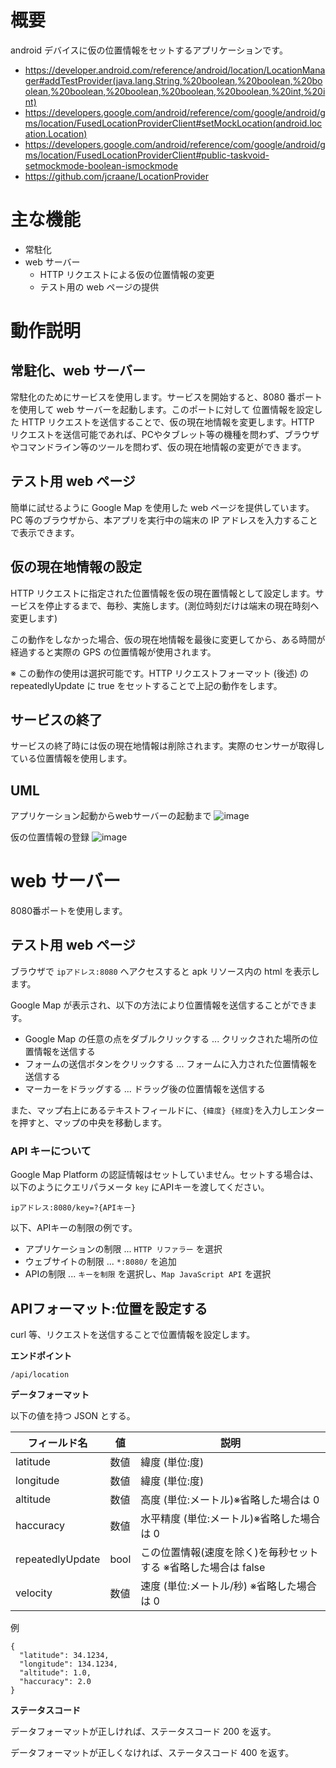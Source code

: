 

# 概要

android デバイスに仮の位置情報をセットするアプリケーションです。

* https://developer.android.com/reference/android/location/LocationManager#addTestProvider(java.lang.String,%20boolean,%20boolean,%20boolean,%20boolean,%20boolean,%20boolean,%20boolean,%20int,%20int)
* https://developers.google.com/android/reference/com/google/android/gms/location/FusedLocationProviderClient#setMockLocation(android.location.Location)
* https://developers.google.com/android/reference/com/google/android/gms/location/FusedLocationProviderClient#public-taskvoid-setmockmode-boolean-ismockmode
* https://github.com/jcraane/LocationProvider



# 主な機能

* 常駐化
* web サーバー
  * HTTP リクエストによる仮の位置情報の変更
  * テスト用の web ページの提供


# 動作説明

## 常駐化、web サーバー
常駐化のためにサービスを使用します。サービスを開始すると、8080 番ポートを使用して web サーバーを起動します。このポートに対して 位置情報を設定した HTTP リクエストを送信することで、仮の現在地情報を変更します。HTTP リクエストを送信可能であれば、PCやタブレット等の機種を問わず、ブラウザやコマンドライン等のツールを問わず、仮の現在地情報の変更ができます。

## テスト用 web ページ
簡単に試せるように Google Map を使用した web ページを提供しています。PC 等のブラウザから、本アプリを実行中の端末の IP アドレスを入力することで表示できます。


## 仮の現在地情報の設定
HTTP リクエストに指定された位置情報を仮の現在置情報として設定します。サービスを停止するまで、毎秒、実施します。(測位時刻だけは端末の現在時刻へ変更します)

この動作をしなかった場合、仮の現在地情報を最後に変更してから、ある時間が経過すると実際の GPS の位置情報が使用されます。

※ この動作の使用は選択可能です。HTTP リクエストフォーマット (後述) の repeatedlyUpdate に true をセットすることで上記の動作をします。


## サービスの終了
サービスの終了時には仮の現在地情報は削除されます。実際のセンサーが取得している位置情報を使用します。

## UML

アプリケーション起動からwebサーバーの起動まで
![image](https://github.com/user-attachments/assets/01d51d37-4e52-4dfc-bcde-37eb64812512)

仮の位置情報の登録
![image](https://github.com/user-attachments/assets/c70a58bd-480a-4dd8-9343-127a7f3e7e02)




# web サーバー

8080番ポートを使用します。

## テスト用 web ページ 

ブラウザで ```ipアドレス:8080``` へアクセスすると apk リソース内の html を表示します。

Google Map が表示され、以下の方法により位置情報を送信することができます。

* Google Map の任意の点をダブルクリックする ... クリックされた場所の位置情報を送信する
* フォームの送信ボタンをクリックする ... フォームに入力された位置情報を送信する
* マーカーをドラッグする ... ドラッグ後の位置情報を送信する


また、マップ右上にあるテキストフィールドに、```{緯度} {経度}```を入力しエンターを押すと、マップの中央を移動します。


### API キーについて
Google Map Platform の認証情報はセットしていません。セットする場合は、以下のようにクエリパラメータ ```key``` にAPIキーを渡してください。

```
ipアドレス:8080/key=?{APIキー}
```


以下、APIキーの制限の例です。
* アプリケーションの制限 ... ```HTTP リファラー``` を選択
* ウェブサイトの制限 ... ```*:8080/``` を追加
* APIの制限 ... ```キーを制限``` を選択し、```Map JavaScript API``` を選択


## APIフォーマット:位置を設定する

curl 等、リクエストを送信することで位置情報を設定します。

**エンドポイント**

```/api/location```

 
**データフォーマット**

以下の値を持つ JSON とする。

|フィールド名|値|説明|
|-|-|-|
|latitude|数値|緯度 (単位:度)|
|longitude|数値|緯度 (単位:度)|
|altitude|数値|高度 (単位:メートル)※省略した場合は 0|
|haccuracy|数値|水平精度 (単位:メートル)※省略した場合は 0|
|repeatedlyUpdate|bool|この位置情報(速度を除く)を毎秒セットする ※省略した場合は false|
|velocity|数値|速度 (単位:メートル/秒) ※省略した場合は 0|


例

```
{
  "latitude": 34.1234,
  "longitude": 134.1234,
  "altitude": 1.0,
  "haccuracy": 2.0
}
```
 

**ステータスコード**

データフォーマットが正しければ、ステータスコード 200 を返す。

データフォーマットが正しくなければ、ステータスコード 400 を返す。


